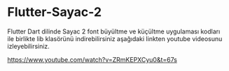 # Flutter-Sayac-2

Flutter Dart dilinde Sayac 2 font büyültme ve küçültme uygulaması kodları ile birlikte lib klasörünü indirebilirsiniz aşağıdaki linkten youtube videosunu izleyebilirsiniz.

https://www.youtube.com/watch?v=ZRmKEPXCyu0&t=67s
